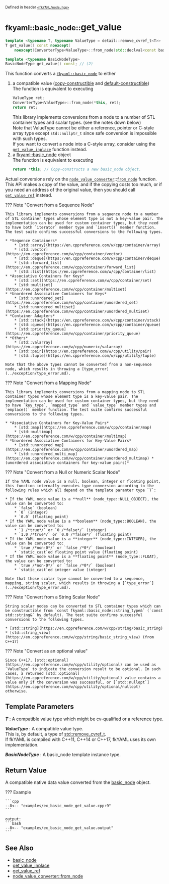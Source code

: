 <small>Defined in header [`<fkYAML/node.hpp>`](https://github.com/fktn-k/fkYAML/blob/develop/include/fkYAML/node.hpp)</small>

# <small>fkyaml::basic_node::</small>get_value

```cpp
template <typename T, typename ValueType = detail::remove_cvref_t<T>>
T get_value() const noexcept(
    noexcept(ConverterType<ValueType>::from_node(std::declval<const basic_node&>(), std::declval<ValueType&>()))); // (1)

template <typename BasicNodeType>
BasicNodeType get_value() const; // (2)
```

This function converts a [`fkyaml::basic_node`](./index.md) to either  

1. a compatible value ([copy-constructible](https://en.cppreference.com/w/cpp/named_req/CopyConstructible) and [default-constructible](https://en.cppreference.com/w/cpp/named_req/DefaultConstructible))  
   The function is equivalent to executing  
   ```cpp
   ValueType ret;
   ConverterType<ValueType>::from_node(*this, ret);
   return ret;
   ```
   This library implements conversions from a node to a number of STL container types and scalar types. (see the notes down below)  
   Note that ValueType cannot be either a reference, pointer or C-style array type except `std::nullptr_t` since safe conversion is impossible with such types.  
   If you want to convert a node into a C-style array, consider using the [`get_value_inplace`](./get_value_inplace.md) function instead.
2. a [fkyaml::basic_node](./index.md) object  
   The function is equivalent to executing  
   ```cpp
   return *this; // Copy-constructs a new basic_node object.
   ```

Actual conversions rely on the [`node_value_converter`](../node_value_converter/index.md)::[`from_node`](../node_value_converter/from_node.md) function.  
This API makes a copy of the value, and if the copying costs too much, or if you need an address of the original value, then you should call [`get_value_ref`](get_value_ref.md) instead.  

??? Note "Convert from a Sequence Node"

    This library implements conversions from a sequence node to a number of STL container types whose element type is not a key-value pair. The implementation can be used for custom container types, but they need to have both `iterator` member type and `insert()` member function. The test suite confirms successful conversions to the following types.
    
    * *Sequence Containers*
        * [std::array](https://en.cppreference.com/w/cpp/container/array)
        * [std::vector](https://en.cppreference.com/w/cpp/container/vector)
        * [std::deque](https://en.cppreference.com/w/cpp/container/deque)
        * [std::forward_list](https://en.cppreference.com/w/cpp/container/forward_list)
        * [std::list](https://en.cppreference.com/w/cpp/container/list)
    * *Associative Containers for Keys*
        * [std::set](https://en.cppreference.com/w/cpp/container/set)
        * [std::multiset](https://en.cppreference.com/w/cpp/container/multiset)
    * *Unordered Associative Containers for Keys*
        * [std::unordered_set](https://en.cppreference.com/w/cpp/container/unordered_set)
        * [std::unordered_multiset](https://en.cppreference.com/w/cpp/container/unordered_multiset)
    * *Container Adapters*
        * [std::stack](https://en.cppreference.com/w/cpp/container/stack)
        * [std::queue](https://en.cppreference.com/w/cpp/container/queue)
        * [std::priority_queue](https://en.cppreference.com/w/cpp/container/priority_queue)
    * *Others*
        * [std::valarray](https://en.cppreference.com/w/cpp/numeric/valarray)
        * [std::pair](https://en.cppreference.com/w/cpp/utility/pair)
        * [std::tuple](https://en.cppreference.com/w/cpp/utility/tuple)

    Note that the above types cannot be converted from a non-sequence node, which results in throwing a [type_error](../exception/type_error.md).

??? Note "Convert from a Mapping Node"

    This library implements conversions from a mapping node to STL container types whose element type is a key-value pair. The implementation can be used for custom container types, but they need to have `key_type`, `mapped_type` and `value_type` member types and `emplace()` member function. The test suite confirms successful conversions to the following types.

    * *Associative Containers for Key-Value Pairs*
        * [std::map](https://en.cppreference.com/w/cpp/container/map)
        * [std::multimap](https://en.cppreference.com/w/cpp/container/multimap)
    * *Unordered Associative Containers for Key-Value Pairs*
        * [std::unordered_map](https://en.cppreference.com/w/cpp/container/unordered_map)
        * [std::unordered_multi_map](https://en.cppreference.com/w/cpp/container/unordered_multimap) *(unordered associative containers for key-value pairs)*

??? Note "Convert from a Null or Numeric Scalar Node"

    If the YAML node value is a null, boolean, integer or floating point, this function internally executes type conversion according to the following rules which all depend on the template paramter type `T`:

    * If the YAML node value is a **null** (node_type::NULL_OBJECT), the value can be converted to:
        * `false` (boolean)
        * `0` (integer)
        * `0.0` (floating point)
    * If the YAML node value is a **boolean** (node_type::BOOLEAN), the value can be converted to:
        * `1 /*true*/` or `0 /*false*/` (integer)
        * `1.0 /*true*/` or `0.0 /*false*/` (floating point)
    * If the YAML node value is a **integer** (node_type::INTEGER), the value can be converted to:
        * `true /*non-0*/` or `false /*0*/` (boolean)
        * `static_cast`ed floating point value (floating point)
    * If the YAML node value is a **floating point** (node_type::FLOAT), the value can be converted to:
        * `true /*non-0*/` or `false /*0*/` (boolean)
        * `static_cast`ed integer value (integer)

    Note that those scalar type cannot be converted to a sequence, mapping, string scalar, which results in throwing a [`type_error`](../exception/type_error.md).

??? Note "Convert from a String Scalar Node"

    String scalar nodes can be converted to STL container types which can be constructible from `const fkyaml::basic_node::string_type&` (`const std::string&` by default). The test suite confirms successful conversions to the following types.

    * [std::string](https://en.cppreference.com/w/cpp/string/basic_string)
    * [std::string_view](https://en.cppreference.com/w/cpp/string/basic_string_view) (from C++17)

??? Note "Convert as an optional value"

    Since C++17, [std::optional](https://en.cppreference.com/w/cpp/utility/optional) can be used as `ValueType` to indicate the conversion result to be optional. In such cases, a returned [std::optional](https://en.cppreference.com/w/cpp/utility/optional) value contains a value only if the conversion was successful, or [`std::nullopt`](https://en.cppreference.com/w/cpp/utility/optional/nullopt) otherwise.

## **Template Parameters**

***T***
:   A compatible value type which might be cv-qualified or a reference type.  

***ValueType***
:   A compatible value type.  
    This is, by default, a type of [std::remove_cvref_t<T>](https://en.cppreference.com/w/cpp/types/remove_cvref).  
    If fkYAML is compiled with C++11, C++14 or C++17, fkYAML uses its own implementation.  

***BasicNodeType***
:   A basic_node template instance type.  

## **Return Value**

A compatible native data value converted from the [basic_node](./index.md) object.

??? Example

    ```cpp
    --8<-- "examples/ex_basic_node_get_value.cpp:9"
    ```

    output:
    ```bash
    --8<-- "examples/ex_basic_node_get_value.output"
    ```

## **See Also**

* [basic_node](index.md)
* [get_value_inplace](get_value_inplace.md)
* [get_value_ref](get_value_ref.md)
* [node_value_converter::from_node](../node_value_converter/from_node.md)
